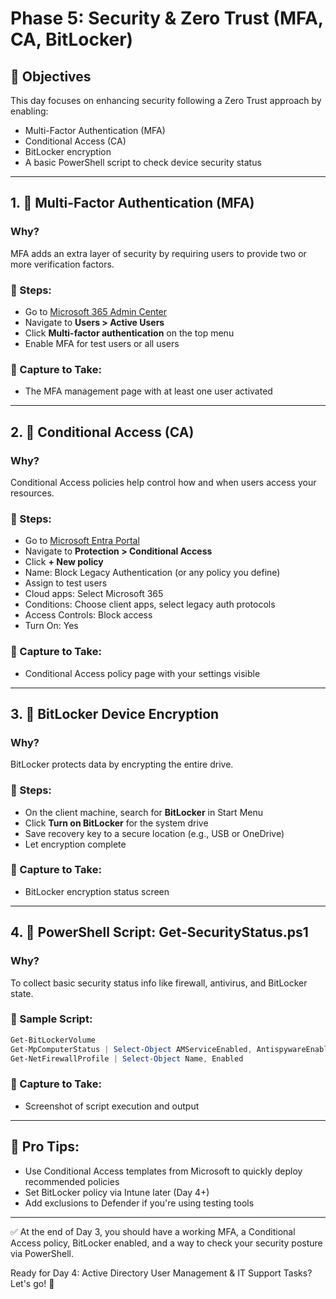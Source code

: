 # Phase 5: Security & Zero Trust (MFA, CA, BitLocker)

## 🎯 Objectives
This day focuses on enhancing security following a Zero Trust approach by enabling:
- Multi-Factor Authentication (MFA)
- Conditional Access (CA)
- BitLocker encryption
- A basic PowerShell script to check device security status

---

## 1. 🔐 Multi-Factor Authentication (MFA)
### Why?
MFA adds an extra layer of security by requiring users to provide two or more verification factors.

### 🔧 Steps:
- Go to [Microsoft 365 Admin Center](https://admin.microsoft.com)
- Navigate to **Users > Active Users**
- Click **Multi-factor authentication** on the top menu
- Enable MFA for test users or all users

### 📸 Capture to Take:
- The MFA management page with at least one user activated

---

## 2. 🎯 Conditional Access (CA)
### Why?
Conditional Access policies help control how and when users access your resources.

### 🔧 Steps:
- Go to [Microsoft Entra Portal](https://entra.microsoft.com)
- Navigate to **Protection > Conditional Access**
- Click **+ New policy**
- Name: Block Legacy Authentication (or any policy you define)
- Assign to test users
- Cloud apps: Select Microsoft 365
- Conditions: Choose client apps, select legacy auth protocols
- Access Controls: Block access
- Turn On: Yes

### 📸 Capture to Take:
- Conditional Access policy page with your settings visible

---

## 3. 💾 BitLocker Device Encryption
### Why?
BitLocker protects data by encrypting the entire drive.

### 🔧 Steps:
- On the client machine, search for **BitLocker** in Start Menu
- Click **Turn on BitLocker** for the system drive
- Save recovery key to a secure location (e.g., USB or OneDrive)
- Let encryption complete

### 📸 Capture to Take:
- BitLocker encryption status screen

---

## 4. 📜 PowerShell Script: Get-SecurityStatus.ps1
### Why?
To collect basic security status info like firewall, antivirus, and BitLocker state.

### 🧰 Sample Script:
```powershell
Get-BitLockerVolume
Get-MpComputerStatus | Select-Object AMServiceEnabled, AntispywareEnabled, RealTimeProtectionEnabled
Get-NetFirewallProfile | Select-Object Name, Enabled
```

### 📸 Capture to Take:
- Screenshot of script execution and output

---

## 🧠 Pro Tips:
- Use Conditional Access templates from Microsoft to quickly deploy recommended policies
- Set BitLocker policy via Intune later (Day 4+)
- Add exclusions to Defender if you're using testing tools

---

✅ At the end of Day 3, you should have a working MFA, a Conditional Access policy, BitLocker enabled, and a way to check your security posture via PowerShell.

Ready for Day 4: Active Directory User Management & IT Support Tasks? Let's go! 🚀



